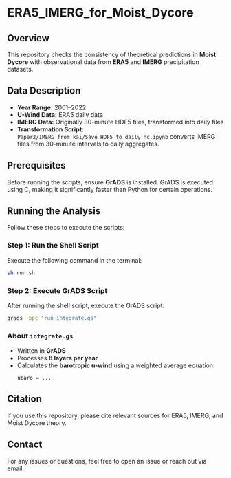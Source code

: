 # ERA5_IMERG_for_Moist_Dycore

## Overview
This repository checks the consistency of theoretical predictions in **Moist Dycore** with observational data from **ERA5** and **IMERG** precipitation datasets.

## Data Description
- **Year Range:** 2001–2022
- **U-Wind Data:** ERA5 daily data
- **IMERG Data:** Originally 30-minute HDF5 files, transformed into daily files
- **Transformation Script:** `Paper2/IMERG_from_kai/Save_HDF5_to_daily_nc.ipynb` converts IMERG files from 30-minute intervals to daily aggregates.

## Prerequisites
Before running the scripts, ensure **GrADS** is installed. GrADS is executed using C, making it significantly faster than Python for certain operations.


## Running the Analysis
Follow these steps to execute the scripts:


### **Step 1: Run the Shell Script**
Execute the following command in the terminal:
```sh
sh run.sh
```

### **Step 2: Execute GrADS Script**
After running the shell script, execute the GrADS script:
```sh
grads -bpc "run integrate.gs"
```

### **About `integrate.gs`**
- Written in **GrADS**
- Processes **8 layers per year**
- Calculates the **barotropic u-wind** using a weighted average equation:
  ```
  ubaro = ...
  ```

## Citation
If you use this repository, please cite relevant sources for ERA5, IMERG, and Moist Dycore theory.

## Contact
For any issues or questions, feel free to open an issue or reach out via email.



